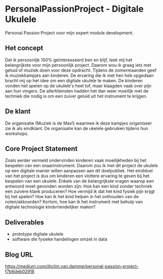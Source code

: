 # PersonalPassionProject - Digitale Ukulele
Personal Passion Project voor mijn expert module development.

## Het concept
Dat ik persoonlijk 100% geïnteresseerd ben en blijf, leek mij het belangrijkste voor mijn persoonlijk project. Daarom wou ik graag iets met geluid of muziek doen voor deze opdracht. Tijdens de zomermaanden geef ik muziekkampjes aan kinderen. De ervaring die ik met hen heb opgedaan bracht mij op het idee om een digitale ukulele te maken. De kinderen vonden het spelen op de ukulele's heel tof, maar klaagden vaak over pijn aan hun vingers. De allerkleinsten hadden het dan weer moeilijk met de techniek die nodig is om een zuiver geluid uit het instrument te krijgen.

## De klant
De organisatie (Muziek is de Max!) waarmee ik deze kampjes origaniseer zie ik als eindklant. De organisatie kan de ukelele gebruiken tijdens hun workshops.

## Core Project Statement
Zoals eerder vermeld ondervinden kinderen vaak moeilijkheden bij het bespelen van een snaarinstrument. Daarom zou ik met dit project de ukulele op een digitale manier willen aanpassen aan dit doelpubliek. Het einddoel van het project is dus om kinderen een vlottere ervaring te geven bij het bespelen van een ukulele. Enkele van de belangrijkste vragen waarop een antwoord moet gevonden worden zijn: Hoe kan een kind zonder techniek een zuivere klank produceren? Hoe vermijd ik dat het kind fysiek pijn krijgt bij het spelen? Hoe kan ik het kind helpen in het onthouden van de noten/akkoorden? Kortom, hoe kan ik het instrument met behulp van digitale technologie kindvriendelijker maken? 

## Deliverables
- prototype digitale ukulele
- software die fysieke handelingen omzet in data

## Blog URL
https://medium.com/@clim.van.damme/personal-passion-project-f7b6deb02918
